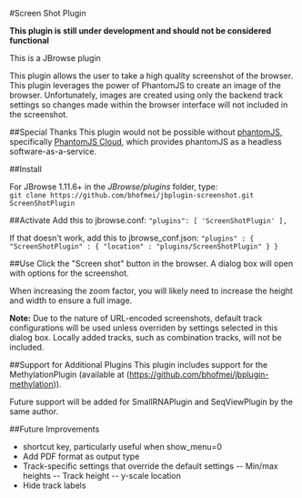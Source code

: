 #Screen Shot Plugin

**This plugin is still under development and should not be considered functional**


This is a JBrowse plugin
 
This plugin allows the user to take a high quality screenshot of the browser.
This plugin leverages the power of PhantomJS to create an image of the browser. Unfortunately, images are created using only the backend track settings so changes made within the browser interface will not included in the screenshot.

##Special Thanks
This plugin would not be possible without [phantomJS](http://phantomjs.org/), specifically [PhantomJS Cloud](https://phantomjscloud.com/), which provides phantomJS as a headless software-as-a-service. 


##Install

For JBrowse 1.11.6+ in the _JBrowse/plugins_ folder, type:  
``git clone https://github.com/bhofmei/jbplugin-screenshot.git ScreenShotPlugin``

##Activate
Add this to jbrowse.conf:
    ``"plugins": [
        'ScreenShotPlugin'
    ],``

If that doesn't work, add this to jbrowse_conf.json:
    ``"plugins" : {
        "ScreenShotPlugin" : { "location" : "plugins/ScreenShotPlugin" }
    }``
    
##Use
Click the "Screen shot" button in the browser. A dialog box will open with options for the screenshot.

When increasing the zoom factor, you will likely need to increase the height and width to ensure a full image.

**Note:** Due to the nature of URL-encoded screenshots, default track configurations will be used unless overriden by settings selected in this dialog box. Locally added tracks, such as combination tracks, will not be included.

##Support for Additional Plugins
This plugin includes support for the MethylationPlugin \(available at (https://github.com/bhofmei/jbplugin-methylation)\).

Future support will be added for SmallRNAPlugin and SeqViewPlugin by the same author.

##Future Improvements
- shortcut key, particularly useful when show_menu=0
- Add PDF format as output type
- Track-specific settings that override the default settings
-- Min/max heights
-- Track height
-- y-scale location
- Hide track labels